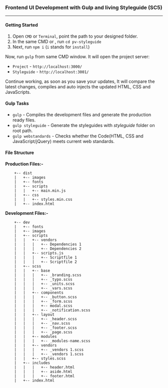### Frontend UI Development with Gulp and living Styleguide (SC5)
---

#### Getting Started

1. Open `CMD` or `Terminal`, point the path to your designed folder.
2. In the same CMD or , run `cd pv-styleguide`
3. Next, run `npm i` (`i` stands for `install`)
 
Now, run `gulp` from same CMD window. It will open the project server: 
- `Project` - `http://localhost:3000/`
- `Styleguide` - `http://localhost:3001/`

Continue working, as soon as you save your updates, It will compare the latest changes, compiles and auto injects the updated HTML, CSS and JavaScripts.

#### Gulp Tasks
- `gulp` - Compiles the development files and generate the production ready files.
- `gulp styleguide` - Generate the styleguides with *styleguide* folder on root path.
- `gulp webstandards` - Checks whether the Code(HTML, CSS and JavaScript/jQuery) meets current web standards.


#### File Structure

**Production Files:-**
```
	+-- dist
	|   +-- images
	|   +-- fonts
	|   +-- scripts
	|	|   +-- main.min.js
	|   +-- css
	|	|   +-- styles.min.css 
	|   +-- index.html
```

**Development Files:-**
```
	+-- dev
	|   +-- fonts
	|   +-- images
	|   +-- scripts
	|	|   +-- vendors
	|	|	|   +-- Dependencies 1
	|	|	|   +-- Dependencies 2
	|	|   +-- scripts.js
	|	|	|   +-- Scriptfile 1
	|	|	|   +-- Scriptfile 2
	|   +-- scss
	|	|   +-- base
	|	|	|   +-- _branding.scss
	|	|	|   +-- _typo.scss
	|	|	|   +-- _units.scss
	|	|	|   +-- _vars.scss
	|	|   +-- components
	|	|	|   +-- _button.scss
	|	|	|   +-- _form.scss
	|	|	|   +-- modal.scss
	|	|	|   +-- _notification.scss
	|	|   +-- layout
	|	|	|   +-- _header.scss
	|	|	|   +-- _nav.scss
	|	|	|   +-- _footer.scss
	|	|	|   +-- _page.scss
	|	|   +-- modules
	|	|	|   +-- _modules-name.scss
	|	|   +-- vendors
	|	|	|   +-- _vendors 1.scss
	|	|	|   +-- _vendors 1.scss
	|	|   +-- styles.scss
	|   +-- includes
	|	|	|   +-- header.html
	|	|	|   +-- aside.html
	|	|	|   +-- footer.html
	|   +-- index.html
```


